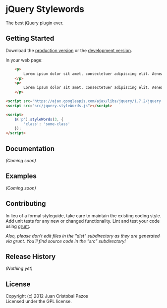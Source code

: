 # jQuery Stylewords

The best jQuery plugin ever.

## Getting Started
Download the [production version][min] or the [development version][max].

[min]: https://raw.github.com/jCrip/jquery.styleWords/master/dist/jquery.styleWords.min.js
[max]: https://raw.github.com/jCrip/jquery.styleWords/master/dist/jquery.styleWords.js

In your web page:

```html
	<p>
		Lorem ipsum dolor sit amet, consectetuer adipiscing elit. Aenean commodo ligula eget dolor.
	</p>
	<p>
		Lorem ipsum dolor sit amet, consectetuer adipiscing elit. Aenean commodo ligula eget dolor.
	</p>

<script src="https://ajax.googleapis.com/ajax/libs/jquery/1.7.2/jquery.min.js"></script>
<script src="src/jquery.styleWords.js"></script>

<script>
	$('p').styleWords(3, {
		'class': 'some-class'
	});
</script>
```

## Documentation
_(Coming soon)_

## Examples
_(Coming soon)_

## Contributing
In lieu of a formal styleguide, take care to maintain the existing coding style. Add unit tests for any new or changed functionality. Lint and test your code using [grunt](https://github.com/cowboy/grunt).

_Also, please don't edit files in the "dist" subdirectory as they are generated via grunt. You'll find source code in the "src" subdirectory!_

## Release History
_(Nothing yet)_

## License
Copyright (c) 2012 Juan Cristobal Pazos  
Licensed under the GPL license.
